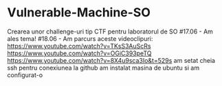 # Vulnerable-Machine-SO
Crearea unor challenge-uri tip CTF pentru laboratorul de SO
#17.06 - Am ales tema! 
  #18.06 - Am parcurs aceste videoclipuri: https://www.youtube.com/watch?v=TKsS3AuScRs 
  https://www.youtube.com/watch?v=OGiC393peTQ
  https://www.youtube.com/watch?v=8X4u9sca3Io&t=529s
  am setat cheia ssh pentru conexiunea la github 
  am instalat masina de ubuntu si am configurat-o 
